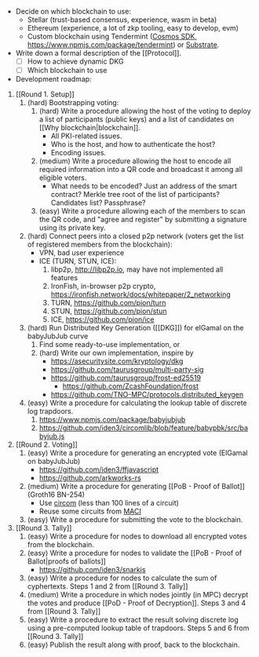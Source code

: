 - Decide on which blockchain to use:
	- Stellar (trust-based consensus, experience, wasm in beta)
	- Ethereum (experience, a lot of zkp tooling, easy to develop, evm)
	- Custom blockchain using Tendermint ([Cosmos SDK](https://v1.cosmos.network/sdk), https://www.npmjs.com/package/tendermint) or [Substrate](http://substrate.io).
- Write down a formal description of the [[Protocol]].
	- [ ] How to achieve dynamic DKG
	- [ ] Which blockchain to use
- Development roadmap:
1. [[Round 1. Setup]]
	1. (hard) Bootstrapping voting:
		1. (hard) Write a procedure allowing the host of the voting to deploy a list of participants (public keys) and a list of candidates on [[Why blockchain|blockchain]].
			  - All PKI-related issues.
			  - Who is the host, and how to authenticate the host? 
			  - Encoding issues.
		2. (medium) Write a procedure allowing the host to encode all required information into a QR code and broadcast it among all eligible voters. 
			  - What needs to be encoded? Just an address of the smart contract? Merkle tree root of the list of participants? Candidates list? Passphrase?
		3. (easy) Write a procedure allowing each of the members to scan the QR code, and "agree and register" by submitting a signature using its private key.  
	2. (hard) Connect peers into a closed p2p network (voters get the list of registered members from the blockchain):
		- VPN, bad user experience
		- ICE (TURN, STUN, ICE):
			1. libp2p, http://libp2p.io, may have not implemented all features
			2. IronFish, in-browser p2p crypto, https://ironfish.network/docs/whitepaper/2_networking
			3. TURN, https://github.com/pion/turn
			4. STUN, https://github.com/pion/stun
			5. ICE, https://github.com/pion/ice
	3. (hard) Run Distributed Key Generation ([[DKG]]) for elGamal on the babyJubJub curve
		1. Find some ready-to-use implementation, or
		2. (hard) Write our own implementation, inspire by
			- https://asecuritysite.com/kryptology/dkg
			- https://github.com/taurusgroup/multi-party-sig
			- https://github.com/taurusgroup/frost-ed25519
			   - https://github.com/ZcashFoundation/frost
			- https://github.com/TNO-MPC/protocols.distributed_keygen
	4. (easy) Write a procedure for calculating the lookup table of discrete log trapdoors.
		1. https://www.npmjs.com/package/babyjubjub
		2. https://github.com/iden3/circomlib/blob/feature/babypbk/src/babyjub.js
1. [[Round 2. Voting]]
	1. (easy) Write a procedure for generating an encrypted vote (ElGamal on babyJubJub)
		- https://github.com/iden3/ffjavascript
		- https://github.com/arkworks-rs
	2. (medium) Write a procedure for generating [[PoB - Proof of Ballot]] (Groth16 BN-254)
		- Use [circom](https://docs.circom.io) (less than 100 lines of a circuit)
		- Reuse some circuits from [MACI](https://github.com/privacy-scaling-explorations/maci/tree/master/circuits/circom)
	3. (easy) Write a procedure for submitting the vote to the blockchain.
2. [[Round 3. Tally]]
	1. (easy) Write a procedure for nodes to download all encrypted votes from the blockchain.
	2. (easy) Write a procedure for nodes to validate the [[PoB - Proof of Ballot|proofs of ballots]]
		 - https://github.com/iden3/snarkjs
	1. (easy) Write a procedure for nodes to calculate the sum of cyphertexts. Steps 1 and 2 from [[Round 3. Tally]]
	2. (medium) Write a procedure in which nodes jointly (in MPC) decrypt the votes and produce [[PoD - Proof of Decryption]]. Steps 3 and 4 from [[Round 3. Tally]]
	3. (easy) Write a procedure to extract the result solving discrete log using a pre-computed lookup table of trapdoors. Steps 5 and 6 from [[Round 3. Tally]]
	4. (easy) Publish the result along with proof, back to the blockchain.